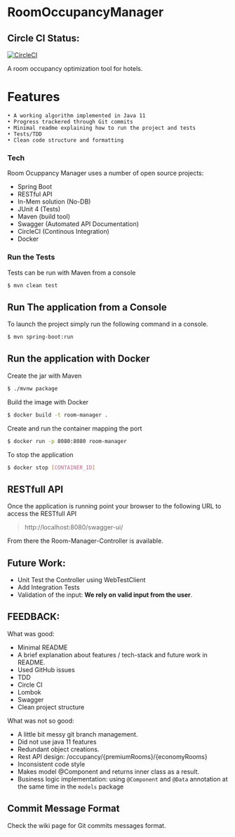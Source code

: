 # RoomOccupancyManager


## Circle CI Status: 
[![CircleCI](https://circleci.com/gh/MaMoreo/room-occupancy-manager.svg?style=svg)](https://circleci.com/gh/MaMoreo/room-occupancy-manager)

A room occupancy optimization tool for hotels.

# Features
    • A working algorithm implemented in Java 11
    • Progress trackered through Git commits
    • Minimal readme explaining how to run the project and tests
    • Tests/TDD
    • Clean code structure and formatting

### Tech

Room Ocuppancy Manager uses a number of open source projects:

   - Spring Boot
  - RESTful API
  - In-Mem solution (No-DB)
  - JUnit 4 (Tests)
  - Maven (build tool)
  - Swagger (Automated API Documentation)
  - CircleCI (Continous Integration)
  - Docker


### Run the Tests

Tests can be run with Maven from a console

```sh
$ mvn clean test
```
## Run The application from a Console
To launch the project simply run the following command in a console.

```sh
$ mvn spring-boot:run
```

## Run the application with Docker
Create the jar with Maven
```sh
$ ./mvnw package
```
Build the image with Docker

```sh
$ docker build -t room-manager .
```
Create and run the container mapping the port 
```sh
$ docker run -p 8080:8080 room-manager
```
To stop the application
```sh
$ docker stop [CONTAINER_ID]
```


## RESTfull API
Once the application is running point your browser to the following URL to access
the RESTfull API
> http://localhost:8080/swagger-ui/

From there the Room-Manager-Controller is available.

## Future Work:
* Unit Test the Controller using WebTestClient
* Add Integration Tests
* Validation of the input: **We rely on valid input from the user**.


## FEEDBACK: 

What was good:
- Minimal README
- A brief explanation about features / tech-stack and future work in README.
- Used GitHub issues 
- TDD
- Circle CI
- Lombok
- Swagger
- Clean project structure

What was not so good:
- A little bit messy git branch management. 
- Did not use java 11 features
- Redundant object creations.
- Rest API design: /occupancy/{premiumRooms}/{economyRooms}
- Inconsistent code style
- Makes model @Component and returns inner class as a result. 
- Business logic implementation: using `@Component` and `@Data` annotation at the same time in the `models` package

## Commit Message Format
Check the wiki page for Git commits messages format.

